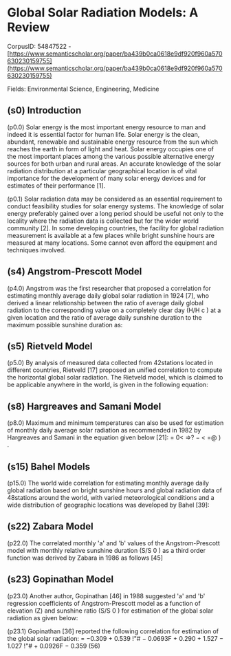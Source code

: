 # Global Solar Radiation Models: A Review

CorpusID: 54847522 - [https://www.semanticscholar.org/paper/ba439b0ca0618e9df920f960a570630230159755](https://www.semanticscholar.org/paper/ba439b0ca0618e9df920f960a570630230159755)

Fields: Environmental Science, Engineering, Medicine

## (s0) Introduction
(p0.0) Solar energy is the most important energy resource to man and indeed it is essential factor for human life. Solar energy is the clean, abundant, renewable and sustainable energy resource from the sun which reaches the earth in form of light and heat. Solar energy occupies one of the most important places among the various possible alternative energy sources for both urban and rural areas. An accurate knowledge of the solar radiation distribution at a particular geographical location is of vital importance for the development of many solar energy devices and for estimates of their performance [1].

(p0.1) Solar radiation data may be considered as an essential requirement to conduct feasibility studies for solar energy systems. The knowledge of solar energy preferably gained over a long period should be useful not only to the locality where the radiation data is collected but for the wider world community [2]. In some developing countries, the facility for global radiation measurement is available at a few places while bright sunshine hours are measured at many locations. Some cannot even afford the equipment and techniques involved.
## (s4) Angstrom-Prescott Model
(p4.0) Angstrom was the first researcher that proposed a correlation for estimating monthly average daily global solar radiation in 1924 [7], who derived a linear relationship between the ratio of average daily global radiation to the corresponding value on a completely clear day (H/H c ) at a given location and the ratio of average daily sunshine duration to the maximum possible sunshine duration as:
## (s5) Rietveld Model
(p5.0) By analysis of measured data collected from 42stations located in different countries, Rietveld [17] proposed an unified correlation to compute the horizontal global solar radiation. The Rietveld model, which is claimed to be applicable anywhere in the world, is given in the following equation:
## (s8) Hargreaves and Samani Model
(p8.0) Maximum and minimum temperatures can also be used for estimation of monthly daily average solar radiation as recommended in 1982 by Hargreaves and Samani in the equation given below [21]: = 0< =>? − < =@ ) .
## (s15) Bahel Models
(p15.0) The world wide correlation for estimating monthly average daily global radiation based on bright sunshine hours and global radiation data of 48stations around the world, with varied meteorological conditions and a wide distribution of geographic locations was developed by Bahel [39]:
## (s22) Zabara Model
(p22.0) The correlated monthly 'a' and 'b' values of the Angstrom-Prescott model with monthly relative sunshine duration (S/S 0 ) as a third order function was derived by Zabara in 1986 as follows [45] 
## (s23) Gopinathan Model
(p23.0) Another author, Gopinathan [46] in 1988 suggested 'a' and 'b' regression coefficients of Angstrom-Prescott model as a function of elevation (Z) and sunshine ratio (S/S 0 ) for estimation of the global solar radiation as given below: 

(p23.1) Gopinathan [36] reported the following correlation for estimation of the global solar radiation: = −0.309 + 0.539 !"# − 0.0693F + 0.290 + 1.527 − 1.027 !"# + 0.0926F − 0.359 (56)
